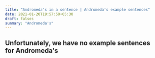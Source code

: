 ```yaml
---
title: "Andromeda's in a sentence | Andromeda's example sentences"
date: 2021-01-20T19:57:50+05:30
draft: falses
summary: "Andromeda's"
---
```

## Unfortunately, we have no example sentences for Andromeda's                 
